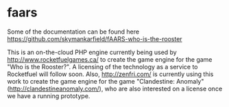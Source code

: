 faars
=====

Some of the documentation can be found here https://github.com/skymankarfield/fAARS-who-is-the-rooster

This is an on-the-cloud PHP engine currently being used by http://www.rocketfuelgames.ca/ to create the game engine for the game "Who is the Rooster?". A licensing of the technology as a service to Rocketfuel will follow soon. Also,  http://zenfri.com/ is currently using this work to create the game engine for the game "Clandestine: Anomaly" (http://clandestineanomaly.com/), who are also interested on a license once we have a running prototype.
